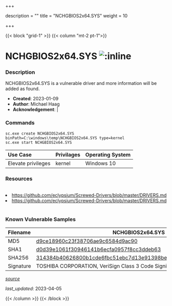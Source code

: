+++

description = ""
title = "NCHGBIOS2x64.SYS"
weight = 10

+++


{{< block "grid-1" >}}
{{< column "mt-2 pt-1">}}


# NCHGBIOS2x64.SYS ![:inline](/images/twitter_verified.png) 


### Description

NCHGBIOS2x64.SYS is a vulnerable driver and more information will be added as found.

- **Created**: 2023-01-09
- **Author**: Michael Haag
- **Acknowledgement**:  | [](https://twitter.com/)

### Commands

```
sc.exe create NCHGBIOS2x64.SYS binPath=C:\windows\temp\NCHGBIOS2x64.SYS type=kernel
sc.exe start NCHGBIOS2x64.SYS
```

| Use Case | Privilages | Operating System | 
|:---- | ---- | ---- |
| Elevate privileges | kernel | Windows 10 |

### Resources
<br>
<li><a href=" https://github.com/eclypsium/Screwed-Drivers/blob/master/DRIVERS.md"> https://github.com/eclypsium/Screwed-Drivers/blob/master/DRIVERS.md</a></li>
<li><a href="https://github.com/eclypsium/Screwed-Drivers/blob/master/DRIVERS.md">https://github.com/eclypsium/Screwed-Drivers/blob/master/DRIVERS.md</a></li>
<br>

### Known Vulnerable Samples

| Filename | NCHGBIOS2x64.SYS |
|:---- | ---- | 
| MD5 | <a href="https://www.virustotal.com/gui/file/d9ce18960c23f38706ae9c6584d9ac90">d9ce18960c23f38706ae9c6584d9ac90</a> |
| SHA1 | <a href="https://www.virustotal.com/gui/file/d0d39e1061f30946141b6ecfa0957f8cc3ddeb63">d0d39e1061f30946141b6ecfa0957f8cc3ddeb63</a> |
| SHA256 | <a href="https://www.virustotal.com/gui/file/314384b40626800b1cde6fbc51ebc7d13e91398be2688c2a58354aa08d00b073">314384b40626800b1cde6fbc51ebc7d13e91398be2688c2a58354aa08d00b073</a> |
| Signature | TOSHIBA CORPORATION, VeriSign Class 3 Code Signing 2010 CA, VeriSign   |


[*source*](https://github.com/magicsword-io/LOLDrivers/tree/main/yaml/nchgbios2x64.yaml)

*last_updated:* 2023-04-05








{{< /column >}}
{{< /block >}}
